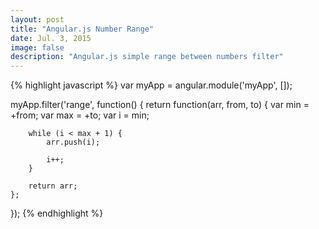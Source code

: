```yaml
---
layout: post
title: "Angular.js Number Range"
date: Jul. 3, 2015
image: false
description: "Angular.js simple range between numbers filter"
---
```


{% highlight javascript %}
var myApp = angular.module('myApp', []);

myApp.filter('range', function() {
    return function(arr, from, to) {
        var min = +from;
        var max = +to;
        var i = min;

        while (i < max + 1) {
            arr.push(i);
            
            i++;
        }
        
        return arr;
    };
});
{% endhighlight %}
